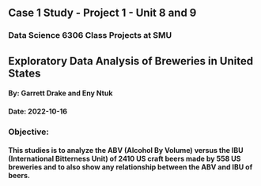 ## Case 1 Study - Project 1 - Unit 8 and 9
### Data Science 6306 Class Projects at SMU

## Exploratory Data Analysis of Breweries in United States
#### By: Garrett Drake and Eny Ntuk
#### Date: 2022-10-16

### Objective:
#### This studies is to analyze the ABV (Alcohol By Volume) versus the IBU (International Bitterness Unit) of 2410 US craft beers made by 558 US breweries and to also show any relationship between the ABV and IBU of beers.

